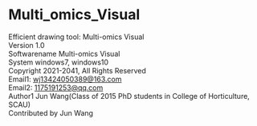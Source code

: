 # Multi_omics_Visual
Efficient drawing tool: Multi-omics Visual    
Version 1.0    
Softwarename Multi-omics Visual    
System windows7, windows10    
Copyright 2021-2041, All Rights Reserved    
Email1: wj13424050389@163.com    
Email2: 1175191253@qq.com    
Author1 Jun Wang(Class of 2015 PhD students in College of Horticulture, SCAU)    
Contributed by Jun Wang    
